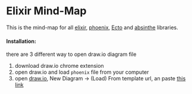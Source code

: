 # Elixir Mind-Map

This is the mind-map for all [elixir](https://hexdocs.pm/elixir/), [phoenix](https://hexdocs.pm/phoenix/), [Ecto](https://hexdocs.pm/ecto/Ecto.html) and [absinthe](https://hexdocs.pm/absinthe/) libraries.

#### Installation:
there are 3 different way to open draw.io diagram file

1. download draw.io chrome extension
2. open draw.io and load `phoenix` file from your computer
3. open [draw.io](https://draw.io), New Diagram -> (Load) From template url, an paste [this link](https://raw.githubusercontent.com/kapilpipaliya/Elixir-MindMap/master/phoenix)
